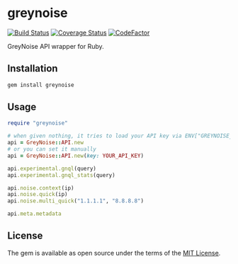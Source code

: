 # greynoise

[![Build Status](https://travis-ci.com/ninoseki/greynoise.svg?branch=master)](https://travis-ci.com/ninoseki/greynoise)
[![Coverage Status](https://coveralls.io/repos/github/ninoseki/greynoise/badge.svg?branch=master)](https://coveralls.io/github/ninoseki/greynoise?branch=master)
[![CodeFactor](https://www.codefactor.io/repository/github/ninoseki/greynoise/badge)](https://www.codefactor.io/repository/github/ninoseki/greynoise)

GreyNoise API wrapper for Ruby.

## Installation

```bash
gem install greynoise
```

## Usage

```ruby
require "greynoise"

# when given nothing, it tries to load your API key via ENV["GREYNOISE_API_KEY"]
api = GreyNoise::API.new
# or you can set it manually
api = GreyNoise::API.new(key: YOUR_API_KEY)

api.experimental.gnql(query)
api.experimental.gnql_stats(query)

api.noise.context(ip)
api.noise.quick(ip)
api.noise.multi_quick("1.1.1.1", "8.8.8.8")

api.meta.metadata
```

## License

The gem is available as open source under the terms of the [MIT License](https://opensource.org/licenses/MIT).
